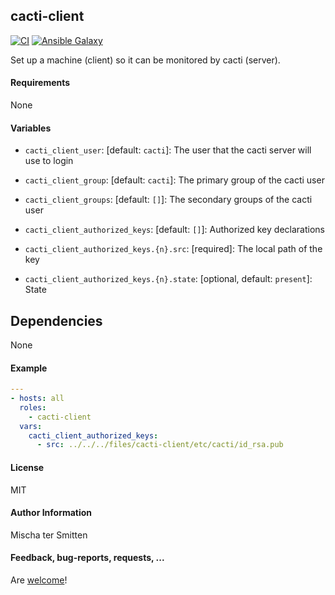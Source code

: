 ## cacti-client

[![CI](https://github.com/Oefenweb/ansible-cacti-client/workflows/CI/badge.svg)](https://github.com/Oefenweb/ansible-cacti-client/actions?query=workflow%3ACI)
[![Ansible Galaxy](http://img.shields.io/badge/ansible--galaxy-cacti--client-blue.svg)](https://galaxy.ansible.com/Oefenweb/cacti_client)

Set up a machine (client) so it can be monitored by cacti (server).

#### Requirements

None

#### Variables

* `cacti_client_user`: [default: `cacti`]: The user that the cacti server will use to login
* `cacti_client_group`: [default: `cacti`]: The primary group of the cacti user
* `cacti_client_groups`: [default: `[]`]: The secondary groups of the cacti user

* `cacti_client_authorized_keys`: [default: `[]`]: Authorized key declarations
* `cacti_client_authorized_keys.{n}.src`: [required]: The local path of the key
* `cacti_client_authorized_keys.{n}.state`: [optional, default: `present`]: State

## Dependencies

None

#### Example

```yaml
---
- hosts: all
  roles:
    - cacti-client
  vars:
    cacti_client_authorized_keys:
      - src: ../../../files/cacti-client/etc/cacti/id_rsa.pub
```

#### License

MIT

#### Author Information

Mischa ter Smitten

#### Feedback, bug-reports, requests, ...

Are [welcome](https://github.com/Oefenweb/ansible-cacti-client/issues)!
